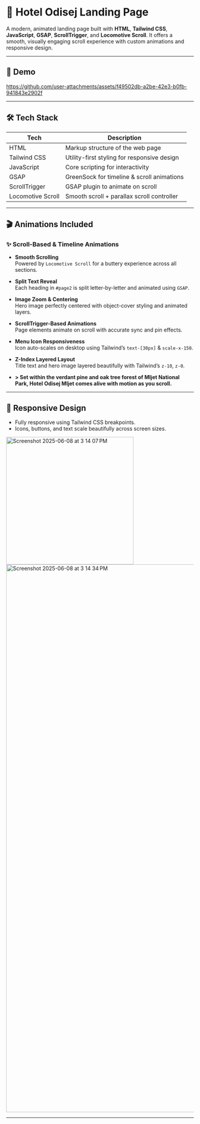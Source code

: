 # 🏨 Hotel Odisej Landing Page

A modern, animated landing page built with **HTML**, **Tailwind CSS**, **JavaScript**, **GSAP**, **ScrollTrigger**, and **Locomotive Scroll**. It offers a smooth, visually engaging scroll experience with custom animations and responsive design.

---

## 🚀 Demo




https://github.com/user-attachments/assets/f49502db-a2be-42e3-b0fb-941843e2902f


---

## 🛠️ Tech Stack

| Tech              | Description                                  |
|-------------------|----------------------------------------------|
| HTML              | Markup structure of the web page             |
| Tailwind CSS      | Utility-first styling for responsive design  |
| JavaScript        | Core scripting for interactivity             |
| GSAP              | GreenSock for timeline & scroll animations   |
| ScrollTrigger     | GSAP plugin to animate on scroll             |
| Locomotive Scroll | Smooth scroll + parallax scroll controller   |

---

## 🎬 Animations Included

### ✨ Scroll-Based & Timeline Animations

- **Smooth Scrolling**  
  Powered by `Locomotive Scroll` for a buttery experience across all sections.

- **Split Text Reveal**  
  Each heading in `#page2` is split letter-by-letter and animated using `GSAP`.

- **Image Zoom & Centering**  
  Hero image perfectly centered with object-cover styling and animated layers.

- **ScrollTrigger-Based Animations**  
  Page elements animate on scroll with accurate sync and pin effects.

- **Menu Icon Responsiveness**  
  Icon auto-scales on desktop using Tailwind’s `text-[30px]` & `scale-x-150`.

- **Z-Index Layered Layout**  
  Title text and hero image layered beautifully with Tailwind’s `z-10`, `z-0`.

- **> Set within the verdant pine and oak tree forest of Mljet National Park, Hotel Odisej Mljet comes alive with motion as you scroll.**

---

## 📱 Responsive Design

- Fully responsive using Tailwind CSS breakpoints.
- Icons, buttons, and text scale beautifully across screen sizes.

  
<img width="342" alt="Screenshot 2025-06-08 at 3 14 07 PM" src="https://github.com/user-attachments/assets/4d12e9de-64bb-4e9d-930e-65d1bf231b47" />
<img width="1470" alt="Screenshot 2025-06-08 at 3 14 34 PM" src="https://github.com/user-attachments/assets/b6d6f636-bf00-4d1d-970c-d8a0a96604e6" />


---


